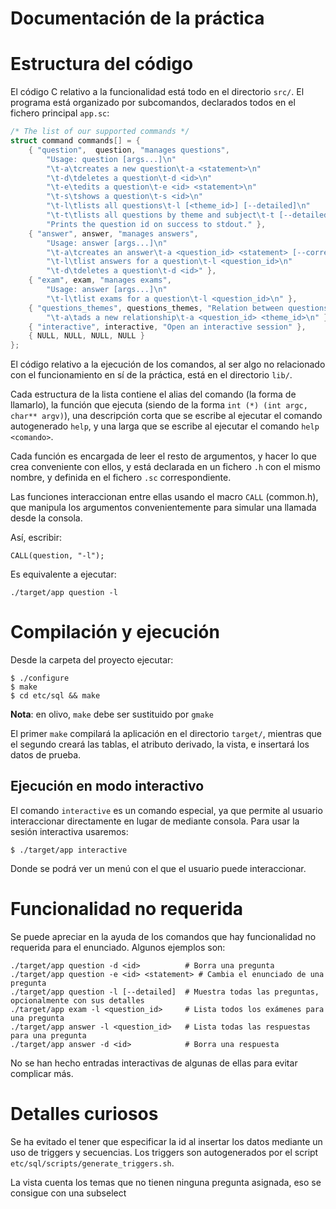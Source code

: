 # Documentación de la práctica

# Estructura del código

El código C relativo a la funcionalidad está todo en el directorio `src/`. El programa está organizado por subcomandos, declarados todos en el fichero principal `app.sc`:

```c
/* The list of our supported commands */
struct command commands[] = {
    { "question",  question, "manages questions",
        "Usage: question [args...]\n"
        "\t-a\tcreates a new question\t-a <statement>\n"
        "\t-d\tdeletes a question\t-d <id>\n"
        "\t-e\tedits a question\t-e <id> <statement>\n"
        "\t-s\tshows a question\t-s <id>\n"
        "\t-l\tlists all questions\t-l [<theme_id>] [--detailed]\n"
        "\t-t\tlists all questions by theme and subject\t-t [--detailed]\n"
        "Prints the question id on success to stdout." },
    { "answer", answer, "manages answers",
        "Usage: answer [args...]\n"
        "\t-a\tcreates an answer\t-a <question_id> <statement> [--correct]\n"
        "\t-l\tlist answers for a question\t-l <question_id>\n"
        "\t-d\tdeletes a question\t-d <id>" },
    { "exam", exam, "manages exams",
        "Usage: answer [args...]\n"
        "\t-l\tlist exams for a question\t-l <question_id>\n" },
    { "questions_themes", questions_themes, "Relation between questions and themes",
        "\t-a\tads a new relationship\t-a <question_id> <theme_id>\n" },
    { "interactive", interactive, "Open an interactive session" },
    { NULL, NULL, NULL, NULL }
};
```

El código relativo a la ejecución de los comandos, al ser algo no relacionado con el funcionamiento en sí de la práctica, está en el directorio `lib/`.

Cada estructura de la lista contiene el alias del comando (la forma de llamarlo), la función que ejecuta (siendo de la forma `int (*) (int argc, char** argv)`), una descripción corta que se escribe al ejecutar el comando autogenerado `help`, y una larga que se escribe al ejecutar el comando `help <comando>`.

Cada función es encargada de leer el resto de argumentos, y hacer lo que crea conveniente con ellos, y está declarada en un fichero `.h` con el mismo nombre, y definida en el fichero `.sc` correspondiente.

Las funciones interaccionan entre ellas usando el macro `CALL` (common.h), que manipula los argumentos convenientemente para simular una llamada desde la consola.

Así, escribir:

```
CALL(question, "-l");
```

Es equivalente a ejecutar:

```
./target/app question -l
```

# Compilación y ejecución

Desde la carpeta del proyecto ejecutar:

```
$ ./configure
$ make
$ cd etc/sql && make
```

**Nota**: en olivo, `make` debe ser sustituido por `gmake`

El primer `make` compilará la aplicación en el directorio `target/`, mientras que el segundo creará las tablas, el atributo derivado, la vista, e insertará los datos de prueba.

## Ejecución en modo interactivo

El comando `interactive` es un comando especial, ya que permite al usuario interaccionar directamente en lugar de mediante consola. Para usar la sesión interactiva usaremos:

```
$ ./target/app interactive
```

Donde se podrá ver un menú con el que el usuario puede interaccionar.

# Funcionalidad no requerida

Se puede apreciar en la ayuda de los comandos que hay funcionalidad no requerida para el enunciado. Algunos ejemplos son:

```
./target/app question -d <id>          # Borra una pregunta
./target/app question -e <id> <statement> # Cambia el enunciado de una pregunta
./target/app question -l [--detailed]  # Muestra todas las preguntas, opcionalmente con sus detalles
./target/app exam -l <question_id>     # Lista todos los exámenes para una pregunta
./target/app answer -l <question_id>   # Lista todas las respuestas para una pregunta
./target/app answer -d <id>            # Borra una respuesta
```

No se han hecho entradas interactivas de algunas de ellas para evitar complicar más.

# Detalles curiosos

Se ha evitado el tener que especificar la id al insertar los datos mediante un uso de triggers y secuencias. Los triggers son autogenerados por el script `etc/sql/scripts/generate_triggers.sh`.

La vista cuenta los temas que no tienen ninguna pregunta asignada, eso se consigue con una subselect
